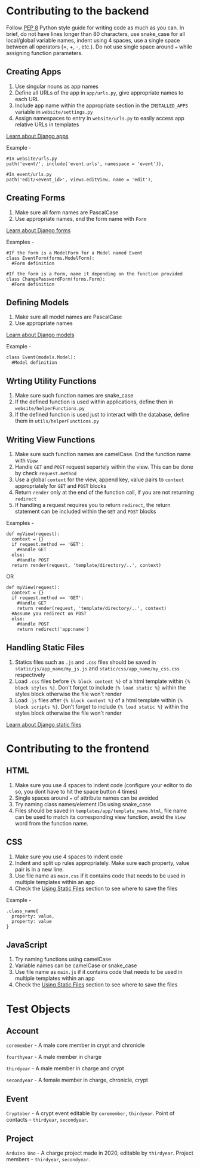 # Contributing to the backend

Follow <a href="https://www.python.org/dev/peps/pep-0008/">PEP 8</a> Python style guide for writing code as much as you can. In brief, do not have lines longer than 80 characters, use snake_case for all local/global variable names, indent using 4 spaces, use a single space between all operators (=, +, -, etc.). Do not use single space around `=` while assigning function parameters.

## Creating Apps

1. Use singular nouns as app names
2. Define all URLs of the app in `app/urls.py`, give appropriate names to each URL
3. Include app name within the appropriate section in the `INSTALLED_APPS` variable in `website/settings.py`
4. Assign namespaces to entry in `website/urls.py` to easily access app relative URLs in templates

<a href="https://docs.djangoproject.com/en/3.0/ref/applications/">Learn about Django apps</a>

Example - 
```
#In website/urls.py
path('event/', include('event.urls', namespace = 'event')),

#In event/urls.py
path('edit/<event_id>', views.editView, name = 'edit'),
```

## Creating Forms

1. Make sure all form names are PascalCase
2. Use appropriate names, end the form name with `Form`

<a href="https://docs.djangoproject.com/en/3.0/topics/forms/">Learn about Django forms</a>

Examples - 

```
#If the form is a ModelForm for a Model named Event
class EventForm(forms.ModelForm):
  #Form definition

#If the form is a Form, name it depending on the function provided
class ChangePasswordForm(forms.Form):
  #Form definition

```

## Defining Models

1. Make sure all model names are PascalCase
2. Use appropriate names

<a href="https://docs.djangoproject.com/en/3.0/topics/db/models/">Learn about Django models</a>

Example - 

```
class Event(models.Model):
  #Model definition
```

## Wrting Utility Functions

1. Make sure such function names are snake_case
2. If the defined function is used within applications, define then in `website/helperFunctions.py` 
3. If the defined function is used just to interact with the database, define them in `utils/helperFunctions.py`

## Writing View Functions

1. Make sure such function names are camelCase. End the function name with `View`
2. Handle `GET` and `POST` request separtely within the view. This can be done by check `request.method`
3. Use a global `context` for the view, append key, value pairs to `context` appropriately for `GET` and `POST` blocks
4. Return `render` only at the end of the function call, if you are not returning `redirect`
5. If handling a request requires you to return `redirect`, the return statement can be included within the `GET` and `POST` blocks

Examples -

```
def myView(request):
  context = {}
  if request.method == 'GET':
    #Handle GET
  else:
    #Handle POST
  return render(request, 'template/directory/..', context)
```
OR 
```
def myView(request):
  context = {}
  if request.method == 'GET':
    #Handle GET
    return render(request, 'template/directory/..', context)
  #Assume you redirect on POST
  else:
    #Handle POST
    return redirect('app:name')
```

## Handling Static Files

1. Statics files such as `.js` and `.css` files should be saved in `static/js/app_name/my_js.js` and `static/css/app_name/my_css.css` respectively
2. Load `.css` files before `{% block content %}` of a html template within `{% block styles %}`. Don't forget to include `{% load static %}`
 within the styles block otherwise the file won't render
2. Load `.js` files after `{% block content %}` of a html template within `{% block scripts %}`. Don't forget to include `{% load static %}`
 within the styles block otherwise the file won't render

<a href="https://docs.djangoproject.com/en/3.0/howto/static-files/">Learn about Django static files</a>

# Contributing to the frontend

## HTML

1. Make sure you use 4 spaces to indent code (configure your editor to do so, you dont have to hit the space button 4 times)
2. Single spaces around `=` of attribute names can be avoided
3. Try naming class names/element IDs using snake_case
4. Files should be saved in `templates/app/template_name.html`, file name can be used to match its corresponding view function, avoid the `View` word from the function name.

## CSS
1. Make sure you use 4 spaces to indent code
2. Indent and split up rules appropriately. Make sure each property, value pair is in a new line.
3. Use file name as `main.css` if it contains code that needs to be used in multiple templates within an app
4. Check the [Using Static Files](#Using-Static-Files) section to see where to save the files

Example - 
```
.class_name{
  property: value,
  property: value
}
```

## JavaScript

1. Try naming functions using camelCase
2. Variable names can be camelCase or snake_case
3. Use file name as `main.js` if it contains code that needs to be used in multiple templates within an app
4. Check the [Using Static Files](#Using-Static-Files) section to see where to save the files

# Test Objects

## Account

`coremember` - A male core member in crypt and chronicle

`fourthyear` - A male member in charge

`thirdyear` - A male member in charge and crypt

`secondyear` - A female member in charge, chronicle, crypt

## Event

`Cryptober` - A crypt event editable by `coremember`, `thirdyear`. Point of contacts - `thirdyear`, `secondyear`. 

## Project

`Arduino Uno` - A charge project made in 2020, editable by `thirdyear`. Project members - `thirdyear`, `secondyear`. 
